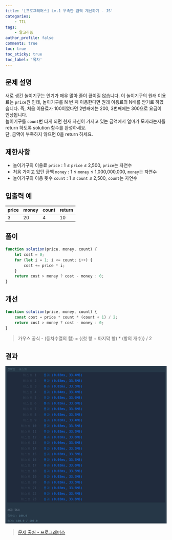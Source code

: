 ```yaml
---
title: '[프로그래머스] Lv.1 부족한 금액 계산하기 - JS'
categories:
    - TIL
tags:
    - 알고리즘
author_profile: false
comments: true
toc: true
toc_sticky: true
toc_label: '목차'
---
```


## 문제 설명
새로 생긴 놀이기구는 인기가 매우 많아 줄이 끊이질 않습니다. 이 놀이기구의 원래 이용료는 `price`원 인데, 놀이기구를 N 번 째 이용한다면 원래 이용료의 N배를 받기로 하였습니다. 즉, 처음 이용료가 100이었다면 2번째에는 200, 3번째에는 300으로 요금이 인상됩니다.  
놀이기구를 `count`번 타게 되면 현재 자신이 가지고 있는 금액에서 얼마가 모자라는지를 return 하도록 solution 함수를 완성하세요.  
단, 금액이 부족하지 않으면 0을 return 하세요.

## 제한사항
* 놀이기구의 이용료 `price` : 1 ≤ `price` ≤ 2,500, `price`는 자연수
* 처음 가지고 있던 금액 `money` : 1 ≤ `money` ≤ 1,000,000,000, `money`는 자연수
* 놀이기구의 이용 횟수 `count` : 1 ≤ `count` ≤ 2,500, `count`는 자연수

## 입출력 예

| price | money | count | return |
|-------|-------|-------|--------|
| 3     | 20    | 4     | 10     |

## 풀이
```javascript
function solution(price, money, count) {
    let cost = 0;
    for (let i = 1; i <= count; i++) {
        cost += price * i;
    }
    return cost > money ? cost - money : 0; 
}
```

## 개선
```javascript
function solution(price, money, count) {
    const cost = price * count * (count + 1) / 2;
    return cost > money ? cost - money : 0;
}
```
> 가우스 공식 - (등차수열의 합) = {(첫 항 + 마지막 항) * (항의 개수)} / 2

## 결과
![result](/assets/images/2023/08-23/algorithm-28-result.png)

>[문제 출처 - 프로그래머스](https://school.programmers.co.kr/learn/courses/30/lessons/82612?language=javascript)